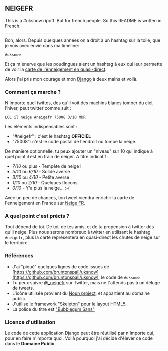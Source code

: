 ## NEIGEFR

This is a #uksnow ripoff. But for french people. So this README is written in
French.

-------------------------------------------------------------------------------

Bon, alors. Depuis quelques années on a droit à un hashtag sur la toile, que
je vois avec envie dans ma timeline:

    #uksnow

Et ça m'énerve que les poudingues aient un hashtag à eux qui leur permette de
voir la [carte de l'enneigement en quasi-direct](http://uksnowmap.com/).

Alors j'ai pris mon courage et mon [Django](http://djangoproject.com) à deux
mains et voilà.

### Comment ça marche ?

N'importe quel twittos, dès qu'il voit des machins blancs tomber du ciel,
l'hiver, peut twitter comme suit :

    LOL il neige #neigefr 75008 3/10 MDR

Les éléments indispensables sont :

* "#neigefr" : c'est le hashtag **OFFICIEL**
* "75008": c'est le code postal de l'endroit où tombe la neige.

De manière optionnelle, tu peux ajouter un "niveau" sur 10 qui indique à quel
point il est en train de neiger. A titre indicatif :

* *7/10* ou plus - Tempête de neige !
* *5/10* ou *6/10* - Solide averse
* *3/10* ou *4/10* - Petite averse
* *1/10* ou *2/10* - Quelques flocons
* *0/10* - Y'a plus la neige... :-(

Avec un peu de chances, ton tweet viendra enrichir la carte de l'enneigement en
France sur [Neige FR](http://neigefr.org).


### A quel point c'est précis ?

Tout dépend de toi. De toi, de tes amis, et de ta propension à twitter dès qu'il
neige. Plus nous serons nombreux à twitter en utilisant le hashtag `#neigefr`,
plus la carte représentera en quasi-direct les chutes de neige sur le
territoire.

### Références

* J'ai "piqué" quelques lignes de code issues de [https://github.com/bruntonspall/uksnow](https://github.com/bruntonspall/uksnow), le code de `#uksnow`
* Tu peux suivre [@_neigefr](http://twitter.com/_neigefr) sur Twitter, mais ne t'attends pas à un déluge de tweets.
* L'icône utilisée provient du [Noun project](http://thenounproject.com/noun/snow/#icon-No64), et appartient au domaine public.
* J'utilise le framework ["Skeleton"](http://www.getskeleton.com/) pour le layout HTML5.
* La police du titre est ["Bubblegum Sans"](http://www.google.com/webfonts/specimen/Bubblegum+Sans)

### Licence d'utilisation

Le code de cette application Django peut être réutilisé par n'importe qui, pour
en faire n'importe quoi. Voilà pourquoi j'ai décidé d'élever ce code dans le
**Domaine Public**.